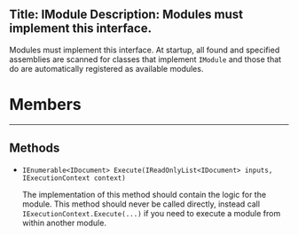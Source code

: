 Title: IModule
Description: Modules must implement this interface.
---
Modules must implement this interface. At startup, all found and specified assemblies are scanned for classes that implement `IModule` and those that do are automatically registered as available modules.

# Members
---
  
## Methods
      
  - `IEnumerable<IDocument> Execute(IReadOnlyList<IDocument> inputs, IExecutionContext context)`
  
    The implementation of this method should contain the logic for the module. This method should never be called directly, instead call `IExecutionContext.Execute(...)` if you need to execute a module from within another module.